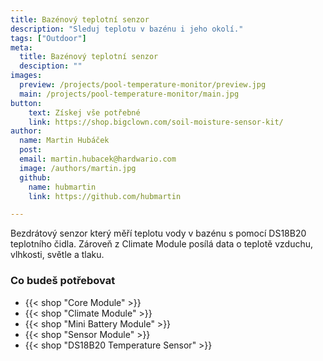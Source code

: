 ```yaml
---
title: Bazénový teplotní senzor
description: "Sleduj teplotu v bazénu i jeho okolí."
tags: ["Outdoor"]
meta:
  title: Bazénový teplotní senzor
  desciption: ""
images:
  preview: /projects/pool-temperature-monitor/preview.jpg
  main: /projects/pool-temperature-monitor/main.jpg
button:
    text: Získej vše potřebné
    link: https://shop.bigclown.com/soil-moisture-sensor-kit/
author:
  name: Martin Hubáček
  post:
  email: martin.hubacek@hardwario.com
  image: /authors/martin.jpg
  github:
    name: hubmartin
    link: https://github.com/hubmartin

---
```


Bezdrátový senzor který měří teplotu vody v bazénu s pomocí DS18B20 teplotního čidla. Zároveň z Climate Module posílá data o teplotě vzduchu, vlhkosti, světle a tlaku.

### Co budeš potřebovat

* {{< shop "Core Module" >}}
* {{< shop "Climate Module" >}}
* {{< shop "Mini Battery Module" >}}
* {{< shop "Sensor Module" >}}
* {{< shop "DS18B20 Temperature Sensor" >}}
